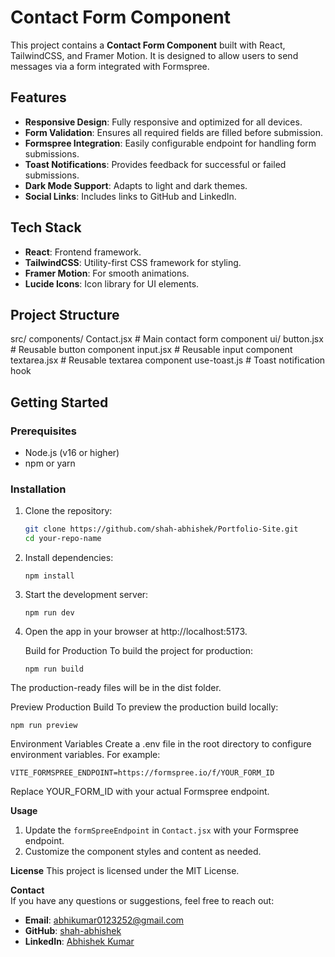 # Contact Form Component

This project contains a **Contact Form Component** built with React, TailwindCSS, and Framer Motion. It is designed to allow users to send messages via a form integrated with Formspree.

## Features

- **Responsive Design**: Fully responsive and optimized for all devices.
- **Form Validation**: Ensures all required fields are filled before submission.
- **Formspree Integration**: Easily configurable endpoint for handling form submissions.
- **Toast Notifications**: Provides feedback for successful or failed submissions.
- **Dark Mode Support**: Adapts to light and dark themes.
- **Social Links**: Includes links to GitHub and LinkedIn.

## Tech Stack

- **React**: Frontend framework.
- **TailwindCSS**: Utility-first CSS framework for styling.
- **Framer Motion**: For smooth animations.
- **Lucide Icons**: Icon library for UI elements.

## Project Structure

src/ components/ Contact.jsx # Main contact form component ui/ button.jsx # Reusable button component input.jsx # Reusable input component textarea.jsx # Reusable textarea component use-toast.js # Toast notification hook


## Getting Started

### Prerequisites

- Node.js (v16 or higher)
- npm or yarn

### Installation

1. Clone the repository:

   ```bash
   git clone https://github.com/shah-abhishek/Portfolio-Site.git
   cd your-repo-name

2. Install dependencies:

    ```npm install```

3. Start the development server:
    
    ```npm run dev```

4. Open the app in your browser at http://localhost:5173.

    Build for Production
    To build the project for production:

    ``` npm run build ```

The production-ready files will be in the dist folder.

Preview Production Build
To preview the production build locally:

```npm run preview```

Environment Variables
Create a .env file in the root directory to configure environment variables. For example:

```
VITE_FORMSPREE_ENDPOINT=https://formspree.io/f/YOUR_FORM_ID
```
Replace YOUR_FORM_ID with your actual Formspree endpoint.

**Usage**
1. Update the `formSpreeEndpoint` in `Contact.jsx` with your Formspree endpoint.
2. Customize the component styles and content as needed.

**License**
This project is licensed under the MIT License.

**Contact**  
If you have any questions or suggestions, feel free to reach out:

- **Email**: [abhikumar0123252@gmail.com](mailto:abhikumar0123252@gmail.com)
- **GitHub**: [shah-abhishek](https://github.com/shah-abhishek)
- **LinkedIn**: [Abhishek Kumar](https://linkedin.com/in/abhishek-kumar-916308174)



